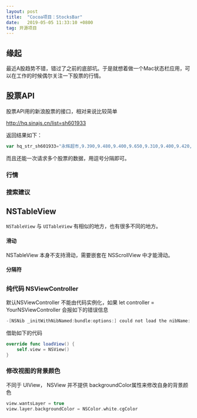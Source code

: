 ```yaml
---
layout: post
title:  "Cocoa项目：StocksBar"
date:   2019-05-05 11:33:10 +0800
tag: 开源项目
---
```


## 缘起

最近A股趋势不错，错过了之前的底部坑。于是就想着做一个Mac状态栏应用，可以在工作的时候偶尔关注一下股票的行情。

## 股票API

股票API用的新浪股票的接口，相对来说比较简单

http://hq.sinajs.cn/list=sh601933

返回结果如下：

```js
var hq_str_sh601933="永辉超市,9.390,9.480,9.400,9.650,9.310,9.400,9.420,45031643,427349791.000,38767,9.400,19100,9.390,26500,9.380,14000,9.370,20400,9.360,1200,9.420,9300,9.430,39200,9.440,122072,9.450,26300,9.460,2019-05-09,15:00:00,00";
```

而且还能一次请求多个股票的数据，用逗号分隔即可。

### 行情

### 搜索建议



## NSTableView

`NSTableView` 与 `UITableView` 有相似的地方，也有很多不同的地方。


#### 滑动

NSTableView 本身不支持滑动，需要嵌套在 NSScrollView 中才能滑动。


#### 分隔符

## 


### 纯代码 NSViewController

默认NSViewController 不能由代码实例化，如果 let controller = YourNSViewController 会报如下的错误信息

```swift
-[NSNib _initWithNibNamed:bundle:options:] could not load the nibName: ProjectName.YourNSViewController in bundle (null).
```

借助如下的代码

```swift
override func loadView() {
    self.view = NSView()
}
```

### 修改视图的背景颜色

不同于 UIView， NSView 并不提供 backgroundColor属性来修改自身的背景颜色

```swift
view.wantsLayer = true
view.layer.backgroundColor = NSColor.white.cgColor
```